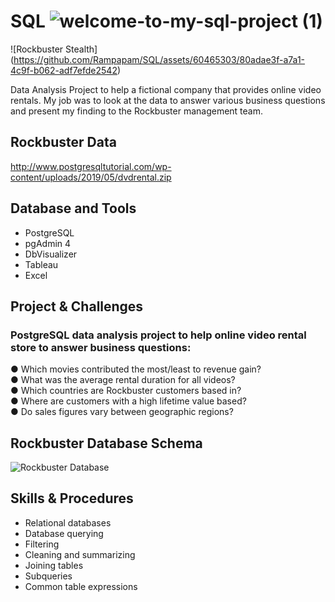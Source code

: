# SQL   ![welcome-to-my-sql-project (1)](https://github.com/Rampapam/SQL/assets/60465303/d92a4457-739e-49bd-bb82-91c31b720fda)



![Rockbuster Stealth]       (https://github.com/Rampapam/SQL/assets/60465303/80adae3f-a7a1-4c9f-b062-adf7efde2542)

Data Analysis Project to help a fictional company that provides online video rentals. My job was to look at the data to answer various business questions and present my finding to the Rockbuster management team. 


## Rockbuster Data
http://www.postgresqltutorial.com/wp-content/uploads/2019/05/dvdrental.zip


## Database and Tools
- PostgreSQL
- pgAdmin 4 
- DbVisualizer 
- Tableau
- Excel

  
## Project & Challenges 
### PostgreSQL data analysis project to help online video rental store to answer business questions:
● Which movies contributed the most/least to revenue gain?                                                                                                                                                                    
● What was the average rental duration for all videos?                                                                                                                                                                        
● Which countries are Rockbuster customers based in?                                                                                                                                                                          
● Where are customers with a high lifetime value based?                                                                                                                                                                       
● Do sales figures vary between geographic regions?


## Rockbuster Database Schema
![Rockbuster Database](https://github.com/Rampapam/SQL/assets/60465303/256ab72b-8dd1-417a-a995-751bbecc0570)


## Skills & Procedures
- Relational databases
- Database querying
- Filtering
- Cleaning and summarizing
- Joining tables
- Subqueries
- Common table expressions

  
